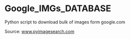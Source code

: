 # Google_IMGs_DATABASE
Python script to download bulk of images form google.com

Source: www.pyimagesearch.com
